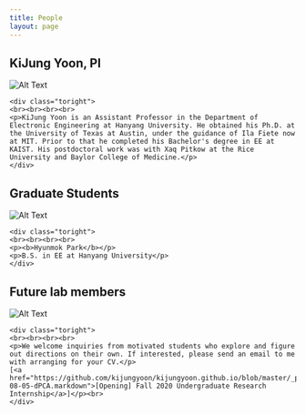 ```yaml
---
title: People
layout: page
---
```


<div class="side-by-side">
    <div class="toleft">
	<h2> KiJung Yoon, PI</h2>
        <img class="image" src="https://kijungyoon.github.io/assets/images/profile.jpg" alt="Alt Text">
	<figcaption class="caption"></figcaption>
    </div>
	
    <div class="toright">
    <br><br><br><br>
    <p>KiJung Yoon is an Assistant Professor in the Department of Electronic Engineering at Hanyang University. He obtained his Ph.D. at the University of Texas at Austin, under the guidance of Ila Fiete now at MIT. Prior to that he completed his Bachelor's degree in EE at KAIST. His postdoctoral work was with Xaq Pitkow at the Rice University and Baylor College of Medicine.</p>
    </div>   
</div>

<div class="side-by-side">
    <div class="toleft">
	<h2>Graduate Students</h2>
        <img class="image" src="https://kijungyoon.github.io/assets/images/HyunmokPark.jpg" alt="Alt Text">
	<figcaption class="caption"></figcaption>
    </div>
	
    <div class="toright">
    <br><br><br><br>
    <p><b>Hyunmok Park</b></p>
    <p>B.S. in EE at Hanyang University</p>
    </div>
</div>

<div class="side-by-side">
    <div class="toleft">
	<h2>Future lab members</h2>
        <img class="image" src="https://kijungyoon.github.io/assets/images/future_members.png" alt="Alt Text">
	<figcaption class="caption"></figcaption>
    </div>
	
    <div class="toright">
    <br><br><br><br>
    <p>We welcome inquiries from motivated students who explore and figure out directions on their own. If interested, please send an email to me with arranging for your CV.</p>
    [<a href="https://github.com/kijungyoon/kijungyoon.github.io/blob/master/_posts/2016-08-05-dPCA.markdown">[Opening] Fall 2020 Undergraduate Research Internship</a>]</p><br>
    </div>
</div>
